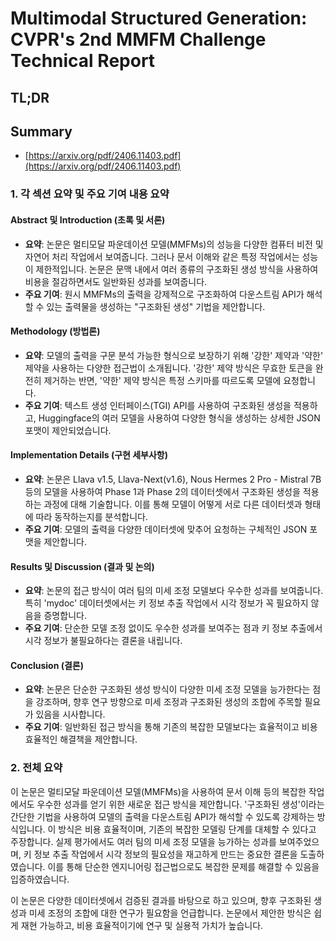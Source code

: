 # Multimodal Structured Generation: CVPR's 2nd MMFM Challenge Technical Report
## TL;DR
## Summary
- [https://arxiv.org/pdf/2406.11403.pdf](https://arxiv.org/pdf/2406.11403.pdf)

### 1. 각 섹션 요약 및 주요 기여 내용 요약

#### Abstract 및 Introduction (초록 및 서론)
- **요약**: 논문은 멀티모달 파운데이션 모델(MMFMs)의 성능을 다양한 컴퓨터 비전 및 자연어 처리 작업에서 보여줍니다. 그러나 문서 이해와 같은 특정 작업에서는 성능이 제한적입니다. 논문은 문맥 내에서 여러 종류의 구조화된 생성 방식을 사용하여 비용을 절감하면서도 일반화된 성과를 보여줍니다.
- **주요 기여**: 원시 MMFMs의 출력을 강제적으로 구조화하여 다운스트림 API가 해석할 수 있는 출력물을 생성하는 "구조화된 생성" 기법을 제안합니다.

#### Methodology (방법론)
- **요약**: 모델의 출력을 구문 분석 가능한 형식으로 보장하기 위해 '강한' 제약과 '약한' 제약을 사용하는 다양한 접근법이 소개됩니다. '강한' 제약 방식은 무효한 토큰을 완전히 제거하는 반면, '약한' 제약 방식은 특정 스키마를 따르도록 모델에 요청합니다.
- **주요 기여**: 텍스트 생성 인터페이스(TGI) API를 사용하여 구조화된 생성을 적용하고, Huggingface의 여러 모델을 사용하여 다양한 형식을 생성하는 상세한 JSON 포맷이 제안되었습니다.

#### Implementation Details (구현 세부사항)
- **요약**: 논문은 Llava v1.5, Llava-Next(v1.6), Nous Hermes 2 Pro - Mistral 7B 등의 모델을 사용하여 Phase 1과 Phase 2의 데이터셋에서 구조화된 생성을 적용하는 과정에 대해 기술합니다. 이를 통해 모델이 어떻게 서로 다른 데이터셋과 형태에 따라 동작하는지를 분석합니다.
- **주요 기여**: 모델의 출력을 다양한 데이터셋에 맞추어 요청하는 구체적인 JSON 포맷을 제안합니다.

#### Results 및 Discussion (결과 및 논의)
- **요약**: 논문의 접근 방식이 여러 팀의 미세 조정 모델보다 우수한 성과를 보여줍니다. 특히 'mydoc' 데이터셋에서는 키 정보 추출 작업에서 시각 정보가 꼭 필요하지 않음을 증명합니다.
- **주요 기여**: 단순한 모델 조정 없이도 우수한 성과를 보여주는 점과 키 정보 추출에서 시각 정보가 불필요하다는 결론을 내립니다.

#### Conclusion (결론)
- **요약**: 논문은 단순한 구조화된 생성 방식이 다양한 미세 조정 모델을 능가한다는 점을 강조하며, 향후 연구 방향으로 미세 조정과 구조화된 생성의 조합에 주목할 필요가 있음을 시사합니다.
- **주요 기여**: 일반화된 접근 방식을 통해 기존의 복잡한 모델보다는 효율적이고 비용 효율적인 해결책을 제안합니다.

### 2. 전체 요약
이 논문은 멀티모달 파운데이션 모델(MMFMs)을 사용하여 문서 이해 등의 복잡한 작업에서도 우수한 성과를 얻기 위한 새로운 접근 방식을 제안합니다. '구조화된 생성'이라는 간단한 기법을 사용하여 모델의 출력을 다운스트림 API가 해석할 수 있도록 강제하는 방식입니다. 이 방식은 비용 효율적이며, 기존의 복잡한 모델링 단계를 대체할 수 있다고 주장합니다. 실제 평가에서도 여러 팀의 미세 조정 모델을 능가하는 성과를 보여주었으며, 키 정보 추출 작업에서 시각 정보의 필요성을 재고하게 만드는 중요한 결론을 도출하였습니다. 이를 통해 단순한 엔지니어링 접근법으로도 복잡한 문제를 해결할 수 있음을 입증하였습니다.

이 논문은 다양한 데이터셋에서 검증된 결과를 바탕으로 하고 있으며, 향후 구조화된 생성과 미세 조정의 조합에 대한 연구가 필요함을 언급합니다. 논문에서 제안한 방식은 쉽게 재현 가능하고, 비용 효율적이기에 연구 및 실용적 가치가 높습니다.